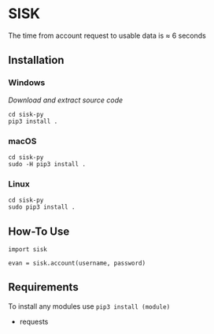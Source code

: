 # SISK

The time from account request to usable data is ≈ 6 seconds

## Installation
### Windows
*Download and extract source code*
```
cd sisk-py
pip3 install .
```
### macOS
```
cd sisk-py
sudo -H pip3 install .
```
### Linux
```
cd sisk-py
sudo pip3 install .
```

## How-To Use
```
import sisk

evan = sisk.account(username, password)
```

## Requirements
To install any modules use `pip3 install (module)`
* requests
